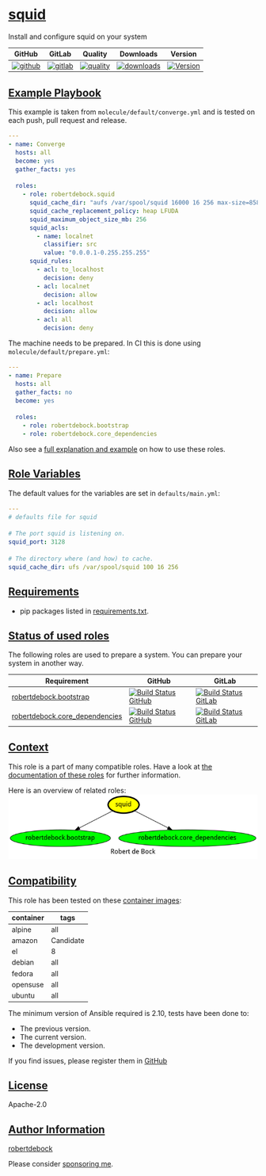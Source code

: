 # [squid](#squid)

Install and configure squid on your system

|GitHub|GitLab|Quality|Downloads|Version|
|------|------|-------|---------|-------|
|[![github](https://github.com/robertdebock/ansible-role-squid/workflows/Ansible%20Molecule/badge.svg)](https://github.com/robertdebock/ansible-role-squid/actions)|[![gitlab](https://gitlab.com/robertdebock/ansible-role-squid/badges/master/pipeline.svg)](https://gitlab.com/robertdebock/ansible-role-squid)|[![quality](https://img.shields.io/ansible/quality/35939)](https://galaxy.ansible.com/robertdebock/squid)|[![downloads](https://img.shields.io/ansible/role/d/35939)](https://galaxy.ansible.com/robertdebock/squid)|[![Version](https://img.shields.io/github/release/robertdebock/ansible-role-squid.svg)](https://github.com/robertdebock/ansible-role-squid/releases/)|

## [Example Playbook](#example-playbook)

This example is taken from `molecule/default/converge.yml` and is tested on each push, pull request and release.

```yaml
---
- name: Converge
  hosts: all
  become: yes
  gather_facts: yes

  roles:
    - role: robertdebock.squid
      squid_cache_dir: "aufs /var/spool/squid 16000 16 256 max-size=8589934592"
      squid_cache_replacement_policy: heap LFUDA
      squid_maximum_object_size_mb: 256
      squid_acls:
        - name: localnet
          classifier: src
          value: "0.0.0.1-0.255.255.255"
      squid_rules:
        - acl: to_localhost
          decision: deny
        - acl: localnet
          decision: allow
        - acl: localhost
          decision: allow
        - acl: all
          decision: deny
```

The machine needs to be prepared. In CI this is done using `molecule/default/prepare.yml`:

```yaml
---
- name: Prepare
  hosts: all
  gather_facts: no
  become: yes

  roles:
    - role: robertdebock.bootstrap
    - role: robertdebock.core_dependencies
```

Also see a [full explanation and example](https://robertdebock.nl/how-to-use-these-roles.html) on how to use these roles.

## [Role Variables](#role-variables)

The default values for the variables are set in `defaults/main.yml`:

```yaml
---
# defaults file for squid

# The port squid is listening on.
squid_port: 3128

# The directory where (and how) to cache.
squid_cache_dir: ufs /var/spool/squid 100 16 256
```

## [Requirements](#requirements)

- pip packages listed in [requirements.txt](https://github.com/robertdebock/ansible-role-squid/blob/master/requirements.txt).

## [Status of used roles](#status-of-requirements)

The following roles are used to prepare a system. You can prepare your system in another way.

| Requirement | GitHub | GitLab |
|-------------|--------|--------|
|[robertdebock.bootstrap](https://galaxy.ansible.com/robertdebock/bootstrap)|[![Build Status GitHub](https://github.com/robertdebock/ansible-role-bootstrap/workflows/Ansible%20Molecule/badge.svg)](https://github.com/robertdebock/ansible-role-bootstrap/actions)|[![Build Status GitLab](https://gitlab.com/robertdebock/ansible-role-bootstrap/badges/master/pipeline.svg)](https://gitlab.com/robertdebock/ansible-role-bootstrap)|
|[robertdebock.core_dependencies](https://galaxy.ansible.com/robertdebock/core_dependencies)|[![Build Status GitHub](https://github.com/robertdebock/ansible-role-core_dependencies/workflows/Ansible%20Molecule/badge.svg)](https://github.com/robertdebock/ansible-role-core_dependencies/actions)|[![Build Status GitLab](https://gitlab.com/robertdebock/ansible-role-core_dependencies/badges/master/pipeline.svg)](https://gitlab.com/robertdebock/ansible-role-core_dependencies)|

## [Context](#context)

This role is a part of many compatible roles. Have a look at [the documentation of these roles](https://robertdebock.nl/) for further information.

Here is an overview of related roles:
![dependencies](https://raw.githubusercontent.com/robertdebock/ansible-role-squid/png/requirements.png "Dependencies")

## [Compatibility](#compatibility)

This role has been tested on these [container images](https://hub.docker.com/u/robertdebock):

|container|tags|
|---------|----|
|alpine|all|
|amazon|Candidate|
|el|8|
|debian|all|
|fedora|all|
|opensuse|all|
|ubuntu|all|

The minimum version of Ansible required is 2.10, tests have been done to:

- The previous version.
- The current version.
- The development version.

If you find issues, please register them in [GitHub](https://github.com/robertdebock/ansible-role-squid/issues)

## [License](#license)

Apache-2.0

## [Author Information](#author-information)

[robertdebock](https://robertdebock.nl/)

Please consider [sponsoring me](https://github.com/sponsors/robertdebock).
